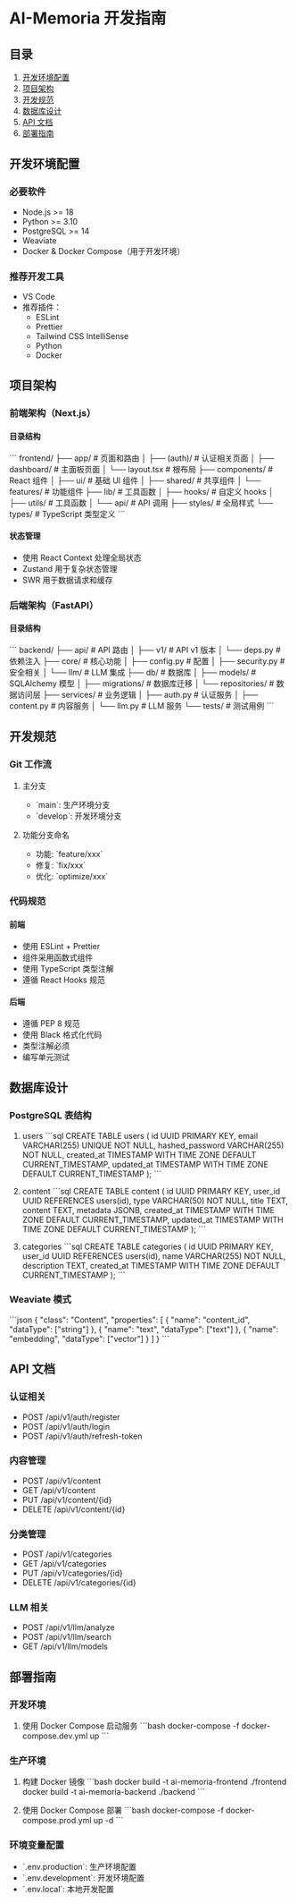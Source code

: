 # AI-Memoria 开发指南

## 目录
1. [开发环境配置](#开发环境配置)
2. [项目架构](#项目架构)
3. [开发规范](#开发规范)
4. [数据库设计](#数据库设计)
5. [API 文档](#api-文档)
6. [部署指南](#部署指南)

## 开发环境配置

### 必要软件
- Node.js >= 18
- Python >= 3.10
- PostgreSQL >= 14
- Weaviate
- Docker & Docker Compose（用于开发环境）

### 推荐开发工具
- VS Code
- 推荐插件：
  - ESLint
  - Prettier
  - Tailwind CSS IntelliSense
  - Python
  - Docker

## 项目架构

### 前端架构（Next.js）

#### 目录结构
\`\`\`
frontend/
├── app/                    # 页面和路由
│   ├── (auth)/            # 认证相关页面
│   ├── dashboard/         # 主面板页面
│   └── layout.tsx         # 根布局
├── components/            # React 组件
│   ├── ui/               # 基础 UI 组件
│   ├── shared/           # 共享组件
│   └── features/         # 功能组件
├── lib/                  # 工具函数
│   ├── hooks/            # 自定义 hooks
│   ├── utils/            # 工具函数
│   └── api/              # API 调用
├── styles/               # 全局样式
└── types/                # TypeScript 类型定义
\`\`\`

#### 状态管理
- 使用 React Context 处理全局状态
- Zustand 用于复杂状态管理
- SWR 用于数据请求和缓存

### 后端架构（FastAPI）

#### 目录结构
\`\`\`
backend/
├── api/                  # API 路由
│   ├── v1/              # API v1 版本
│   └── deps.py          # 依赖注入
├── core/                # 核心功能
│   ├── config.py        # 配置
│   ├── security.py      # 安全相关
│   └── llm/            # LLM 集成
├── db/                  # 数据库
│   ├── models/         # SQLAlchemy 模型
│   ├── migrations/     # 数据库迁移
│   └── repositories/   # 数据访问层
├── services/           # 业务逻辑
│   ├── auth.py         # 认证服务
│   ├── content.py      # 内容服务
│   └── llm.py         # LLM 服务
└── tests/             # 测试用例
\`\`\`

## 开发规范

### Git 工作流
1. 主分支
   - \`main\`: 生产环境分支
   - \`develop\`: 开发环境分支
   
2. 功能分支命名
   - 功能: \`feature/xxx\`
   - 修复: \`fix/xxx\`
   - 优化: \`optimize/xxx\`

### 代码规范

#### 前端
- 使用 ESLint + Prettier
- 组件采用函数式组件
- 使用 TypeScript 类型注解
- 遵循 React Hooks 规范

#### 后端
- 遵循 PEP 8 规范
- 使用 Black 格式化代码
- 类型注解必须
- 编写单元测试

## 数据库设计

### PostgreSQL 表结构

1. users
\`\`\`sql
CREATE TABLE users (
    id UUID PRIMARY KEY,
    email VARCHAR(255) UNIQUE NOT NULL,
    hashed_password VARCHAR(255) NOT NULL,
    created_at TIMESTAMP WITH TIME ZONE DEFAULT CURRENT_TIMESTAMP,
    updated_at TIMESTAMP WITH TIME ZONE DEFAULT CURRENT_TIMESTAMP
);
\`\`\`

2. content
\`\`\`sql
CREATE TABLE content (
    id UUID PRIMARY KEY,
    user_id UUID REFERENCES users(id),
    type VARCHAR(50) NOT NULL,
    title TEXT,
    content TEXT,
    metadata JSONB,
    created_at TIMESTAMP WITH TIME ZONE DEFAULT CURRENT_TIMESTAMP,
    updated_at TIMESTAMP WITH TIME ZONE DEFAULT CURRENT_TIMESTAMP
);
\`\`\`

3. categories
\`\`\`sql
CREATE TABLE categories (
    id UUID PRIMARY KEY,
    user_id UUID REFERENCES users(id),
    name VARCHAR(255) NOT NULL,
    description TEXT,
    created_at TIMESTAMP WITH TIME ZONE DEFAULT CURRENT_TIMESTAMP
);
\`\`\`

### Weaviate 模式
\`\`\`json
{
  "class": "Content",
  "properties": [
    {
      "name": "content_id",
      "dataType": ["string"]
    },
    {
      "name": "text",
      "dataType": ["text"]
    },
    {
      "name": "embedding",
      "dataType": ["vector"]
    }
  ]
}
\`\`\`

## API 文档

### 认证相关
- POST /api/v1/auth/register
- POST /api/v1/auth/login
- POST /api/v1/auth/refresh-token

### 内容管理
- POST /api/v1/content
- GET /api/v1/content
- PUT /api/v1/content/{id}
- DELETE /api/v1/content/{id}

### 分类管理
- POST /api/v1/categories
- GET /api/v1/categories
- PUT /api/v1/categories/{id}
- DELETE /api/v1/categories/{id}

### LLM 相关
- POST /api/v1/llm/analyze
- POST /api/v1/llm/search
- GET /api/v1/llm/models

## 部署指南

### 开发环境
1. 使用 Docker Compose 启动服务
\`\`\`bash
docker-compose -f docker-compose.dev.yml up
\`\`\`

### 生产环境
1. 构建 Docker 镜像
\`\`\`bash
docker build -t ai-memoria-frontend ./frontend
docker build -t ai-memoria-backend ./backend
\`\`\`

2. 使用 Docker Compose 部署
\`\`\`bash
docker-compose -f docker-compose.prod.yml up -d
\`\`\`

### 环境变量配置
- \`.env.production\`: 生产环境配置
- \`.env.development\`: 开发环境配置
- \`.env.local\`: 本地开发配置 